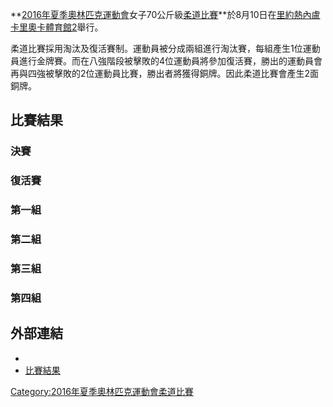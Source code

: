 **[2016年夏季奧林匹克運動會](../Page/2016年夏季奧林匹克運動會.md "wikilink")女子70公斤級[柔道比賽](../Page/2016年夏季奧林匹克運動會柔道比賽.md "wikilink")**於8月10日在[里約熱內盧](https://zh.wikipedia.org/wiki/里約熱內盧 "wikilink")[卡里奧卡體育館2](../Page/卡里奧卡體育館2.md "wikilink")舉行。

柔道比賽採用淘汰及復活賽制。運動員被分成兩組進行淘汰賽，每組產生1位運動員進行金牌賽。而在八強階段被擊敗的4位運動員將參加復活賽，勝出的運動員會再與四強被擊敗的2位運動員比賽，勝出者將獲得銅牌。因此柔道比賽會產生2面銅牌。

## 比賽結果

### 決賽

### 復活賽

### 第一組

### 第二組

### 第三組

### 第四組

## 外部連結

  -
  - [比賽結果](https://smsprio2016-a.akamaihd.net/_odf-documents/J/U/JUW070000_DrawSheet_2016_08_10_7a6aa652_f482_4621_9e5e_8fff6d91cb5d.pdf)

[Category:2016年夏季奧林匹克運動會柔道比賽](https://zh.wikipedia.org/wiki/Category:2016年夏季奧林匹克運動會柔道比賽 "wikilink")